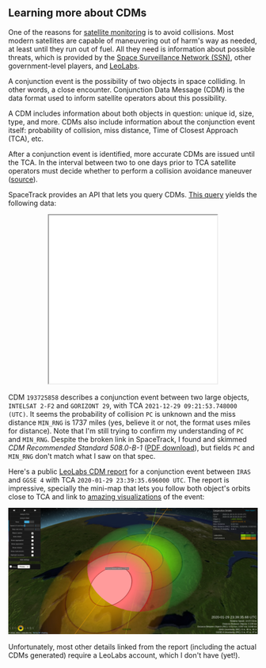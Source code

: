 ## Learning more about CDMs

One of the reasons for [satellite monitoring](/2022/01/03/satellite-tracking.html) is
to avoid collisions. Most modern satellites are capable of maneuvering out of harm's
way as needed, at least until they run out of fuel. All they need is information
about possible threats, which is provided by the [Space Surveillance Network
(SSN)](https://en.wikipedia.org/wiki/United_States_Space_Surveillance_Network),
other government-level players, and [LeoLabs](https://www.leolabs.space/collision-avoidance/).

A conjunction event is the possibility of two objects in space colliding. In
other words, a close encounter. Conjunction Data Message (CDM) is the data
format used to inform satellite operators about this possibility.

A CDM includes information about both objects in question: unique id, size, type,
and more. CDMs also include information about the conjunction event itself:
probability of collision, miss distance, Time of Closest Approach (TCA), etc.

After a conjunction event is identified, more accurate CDMs are issued until the TCA.
In the interval between two to one days prior to TCA satellite operators must decide
whether to perform a collision avoidance maneuver ([source](https://arxiv.org/abs/2105.08509)).

SpaceTrack provides an API that lets you query CDMs.
[This query](https://www.space-track.org/basicspacedata/query/class/cdm_public/orderby/CDM_ID%20asc/limit/1/emptyresult/show)
yields the following data:
 
<p align="center"> 
  <iframe style="background: #f8f8ff;" height="340" width="340" src="/data/cdm.spacetrack.output.json"></iframe>
</p>

CDM `193725858` describes a conjunction event between two large objects,
`INTELSAT 2-F2` and `GORIZONT 29`, with TCA `2021-12-29 09:21:53.748000 (UTC)`.
It seems the probability of collision `PC` is unknown and the miss distance
`MIN_RNG` is 1737 miles (yes, believe it or not, the format uses miles for distance).
Note that I'm still trying to confirm my understanding of `PC` and `MIN_RNG`.
Despite the broken link in SpaceTrack, I found and skimmed
*CDM Recommended Standard 508.0-B-1* ([PDF download](https://public.ccsds.org/Pubs/508x0b1e2c2.pdf)),
but fields `PC` and `MIN_RNG` don't match what I saw on that spec.
         
Here's a public [LeoLabs CDM report](https://platform.leolabs.space/conjunctions/reports/2001817770)
for a conjunction event between `IRAS` and `GGSE 4` with TCA `2020-01-29 23:39:35.696000 UTC`.
The report is impressive, specially the mini-map that lets you follow
both object's orbits close to TCA and link to [amazing visualizations](https://platform.leolabs.space/visualizations/conjunction?type=conjunction&reportId=2001817770)
of the event:

<p align="center"> 
  <img src="/images/leolabs-cdm-visualization.png" title="LeoLabs CDM visualization" width="" />
</p>

Unfortunately, most other details linked from the
report (including the actual CDMs generated) require a LeoLabs account, which I
don't have (yet!).
